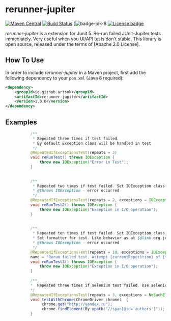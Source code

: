 # rerunner-jupiter
[![Maven Central](https://maven-badges.herokuapp.com/maven-central/io.github.artsok/rerunner-jupiter/badge.svg)](https://maven-badges.herokuapp.com/maven-central/io.github.artsok/rerunner-jupiter)
[![Build Status](https://travis-ci.org/artsok/rerunner-jupiter.svg?branch=master)](https://travis-ci.org/artsok/rerunner-jupiter)
[![badge-jdk-8](https://img.shields.io/badge/jdk-8-yellow.svg "JDK-8")
[![License badge](https://img.shields.io/badge/license-Apache2-green.svg)](http://www.apache.org/licenses/LICENSE-2.0)

*rerunner-jupiter* is a extension for Junit 5. 
Re-run failed JUnit-Jupiter tests immediately. Very useful when you UI/API tests don't stable. 
This library is open source, released under the terms of [Apache 2.0 License].

## How To Use

In order to include *rerunner-jupiter* in a Maven project, first add the following dependency to your `pom.xml` (Java 8 required):

```xml
<dependency>
    <groupId>io.github.artsok</groupId>
    <artifactId>rerunner-jupiter</artifactId>
    <version>1.0.0</version>
</dependency>
```

## Examples
```java
           /** 
            * Repeated three times if test failed.
            * By default Exception.class will be handled in test
            */
           @RepeatedIfExceptionsTest(repeats = 3)
           void reRunTest() throws IOException {
               throw new IOException("Error in Test");
           }
       
       
           /**
            * Repeated two times if test failed. Set IOException.class that will be handled in test
            * @throws IOException - error occurred
            */
           @RepeatedIfExceptionsTest(repeats = 2, exceptions = IOException.class)
           void reRunTest2() throws IOException {
               throw new IOException("Exception in I/O operation");
           }
       
       
           /**
            * Repeated ten times if test failed. Set IOException.class that will be handled in test
            * Set formatter for test. Like behavior as at {@link org.junit.jupiter.api.RepeatedTest}
            * @throws IOException - error occurred
            */
           @RepeatedIfExceptionsTest(repeats = 10, exceptions = IOException.class, 
           name = "Rerun failed test. Attempt {currentRepetition} of {totalRepetitions}")
           void reRunTest3() throws IOException {
               throw new IOException("Exception in I/O operation");
           }
           
           /**
           *  Repeated three times if selenium test failed. Use selenium-jupiter extension.
           */
           @RepeatedIfExceptionsTest(repeats = 3, exceptions = NoSuchElementException.class)
           void testWithChrome(ChromeDriver chrome)  {
                chrome.get("http://yandex.ru");
                chrome.findElement(By.xpath("//span[@id='authors']"));
           }
```
